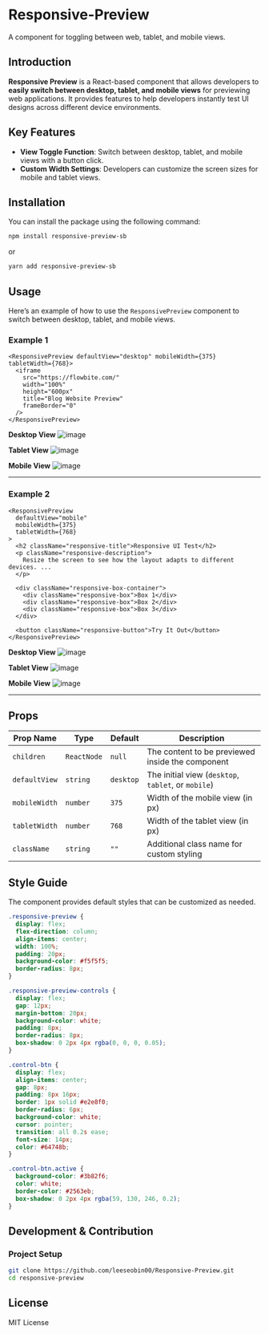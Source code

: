 # Responsive-Preview

A component for toggling between web, tablet, and mobile views.

## Introduction

**Responsive Preview** is a React-based component that allows developers to **easily switch between desktop, tablet, and mobile views** for previewing web applications. It provides features to help developers instantly test UI designs across different device environments.

## Key Features

- **View Toggle Function**: Switch between desktop, tablet, and mobile views with a button click.
- **Custom Width Settings**: Developers can customize the screen sizes for mobile and tablet views.

## Installation

You can install the package using the following command:

```sh
npm install responsive-preview-sb
```

or

```sh
yarn add responsive-preview-sb
```

## Usage

Here’s an example of how to use the `ResponsivePreview` component to switch between desktop, tablet, and mobile views.

### Example 1
```tsx
<ResponsivePreview defaultView="desktop" mobileWidth={375} tabletWidth={768}>
  <iframe
    src="https://flowbite.com/"
    width="100%"
    height="600px"
    title="Blog Website Preview"
    frameBorder="0"
  />
</ResponsivePreview>
```

**Desktop View**
![image](https://github.com/user-attachments/assets/bc1b34df-e08c-416f-85b4-16532847afa5)


**Tablet View**
![image](https://github.com/user-attachments/assets/21da809b-1337-4e3b-94c0-39f44275df1a)


**Mobile View**
![image](https://github.com/user-attachments/assets/5810bba6-7d42-4a3e-990b-523b53067431)

---

### Example 2
```tsx
<ResponsivePreview
  defaultView="mobile"
  mobileWidth={375}
  tabletWidth={768}
>
  <h2 className="responsive-title">Responsive UI Test</h2>
  <p className="responsive-description">
    Resize the screen to see how the layout adapts to different devices. ...
  </p>

  <div className="responsive-box-container">
    <div className="responsive-box">Box 1</div>
    <div className="responsive-box">Box 2</div>
    <div className="responsive-box">Box 3</div>
  </div>

  <button className="responsive-button">Try It Out</button>
</ResponsivePreview>
```

**Desktop View**
![image](https://github.com/user-attachments/assets/6567489b-3609-43e3-b891-bd39ab1f8448)

**Tablet View**
![image](https://github.com/user-attachments/assets/b5b9f12e-3bbd-471c-8a06-18027e88d859)

**Mobile View**
![image](https://github.com/user-attachments/assets/5a4e8126-1521-4701-bb59-c9415d6e8cf5)

---

## Props

| Prop Name     | Type        | Default   | Description                                      |
|--------------|------------|-----------|--------------------------------------------------|
| `children`   | `ReactNode` | `null`    | The content to be previewed inside the component |
| `defaultView` | `string`    | `desktop` | The initial view (`desktop`, `tablet`, or `mobile`) |
| `mobileWidth` | `number`    | `375`     | Width of the mobile view (in px)                 |
| `tabletWidth` | `number`    | `768`     | Width of the tablet view (in px)                 |
| `className`   | `string`    | `""`      | Additional class name for custom styling         |

## Style Guide

The component provides default styles that can be customized as needed.

```css
.responsive-preview {
  display: flex;
  flex-direction: column;
  align-items: center;
  width: 100%;
  padding: 20px;
  background-color: #f5f5f5;
  border-radius: 8px;
}

.responsive-preview-controls {
  display: flex;
  gap: 12px;
  margin-bottom: 20px;
  background-color: white;
  padding: 8px;
  border-radius: 8px;
  box-shadow: 0 2px 4px rgba(0, 0, 0, 0.05);
}

.control-btn {
  display: flex;
  align-items: center;
  gap: 8px;
  padding: 8px 16px;
  border: 1px solid #e2e8f0;
  border-radius: 6px;
  background-color: white;
  cursor: pointer;
  transition: all 0.2s ease;
  font-size: 14px;
  color: #64748b;
}

.control-btn.active {
  background-color: #3b82f6;
  color: white;
  border-color: #2563eb;
  box-shadow: 0 2px 4px rgba(59, 130, 246, 0.2);
}
```

## Development & Contribution

### Project Setup

```sh
git clone https://github.com/leeseobin00/Responsive-Preview.git
cd responsive-preview
```

## License

MIT License
